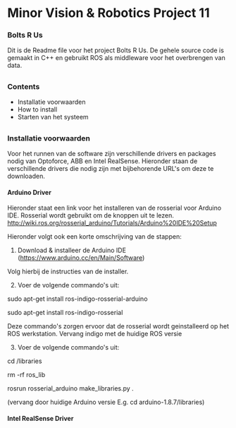 # Minor Vision & Robotics Project 11
### Bolts R Us

Dit is de Readme file voor het project Bolts R Us. De gehele source code is gemaakt in C++ en gebruikt ROS als middleware voor 
het overbrengen van data.

##

### Contents
  - Installatie voorwaarden
  - How to install
  - Starten van het systeem
  
##
  
### Installatie voorwaarden
Voor het runnen van de software zijn verschillende drivers en packages nodig van Optoforce, ABB en Intel RealSense. Hieronder 
staan de verschillende drivers die nodig zijn met bijbehorende URL's om deze te downloaden.

#### Arduino Driver
Hieronder staat een link voor het installeren van de rosserial voor Arduino IDE. Rosserial wordt gebruikt om de knoppen uit te lezen.
http://wiki.ros.org/rosserial_arduino/Tutorials/Arduino%20IDE%20Setup

Hieronder volgt ook een korte omschrijving van de stappen:
1. Download & installeer de Arduino IDE (https://www.arduino.cc/en/Main/Software)

Volg hierbij de instructies van de installer.

2. Voer de volgende commando's uit:

sudo apt-get install ros-indigo-rosserial-arduino

sudo apt-get install ros-indigo-rosserial

Deze commando's zorgen ervoor dat de rosserial wordt geinstalleerd op het ROS werkstation. Vervang indigo met de huidige ROS versie

3. Voer de volgende commando's uit: 

cd <sketchbook>/libraries 
  
rm -rf ros_lib

rosrun rosserial_arduino make_libraries.py .

(vervang <sketchbook> door huidige Arduino versie E.g. cd arduino-1.8.7/libraries)

#### Intel RealSense Driver
